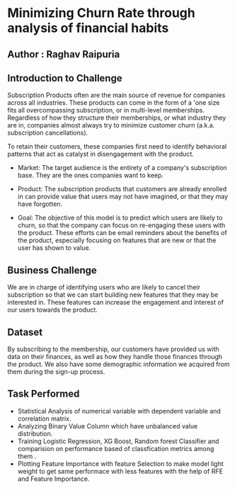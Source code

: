 # Minimizing Churn Rate through analysis of financial habits

## Author : Raghav Raipuria

## Introduction to Challenge

Subscription Products often are the main source of revenue for companies across all industries. These products can come in the form of a 'one size fits all overcompassing subscription, or in multi-level memberships. Regardless of how they structure their memberships, or what industry they are in, companies almost always try to minimize customer churn (a.k.a. subscription cancellations). 

To retain their customers, these companies first need to identify behavioral patterns that act as catalyst in disengagement with the product.

* Market: The target audience is the entirety of a company's subscription base. They are the ones companies want to keep.

* Product: The subscription products that customers are already enrolled in can provide value that users may not have imagined, or that they may have forgotten.

* Goal: The objective of this model is to predict which users are likely to churn, so that the company can focus on re-engaging these users with the product. These efforts can be email reminders about the benefits of the product, especially focusing on features that are new or that the user has shown to value.

## Business Challenge
We are in charge of identifying users who are likely to cancel their subscription so that we can start building new features that they may be interested in. These features can increase the engagement and interest of our users towards the product.

## Dataset
By subscribing to the membership, our customers have provided us with data on their finances, as well as how they handle those finances through the product. We also have some demographic information we acquired from them during the sign-up process.

## Task Performed
* Statistical Analysis of numerical variable with dependent variable and correlation matrix.
* Analyzing Binary Value Column which have unbalanced value distribution.
* Training Logistic Regression, XG Boost, Random forest Classifier and comparision on performance based of classfication metrics among them .
* Plotting Feature Importance with feature Selection to make model light weight to get same performace with less features with the help of RFE and Feature Importance.
